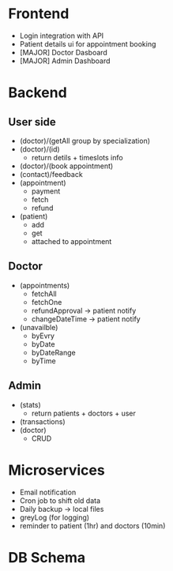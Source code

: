 # Frontend
-   Login integration with API
-   Patient details ui for appointment booking
-   [MAJOR] Doctor Dasboard
-   [MAJOR] Admin Dashboard

# Backend 
## User side
-   (doctor)/(getAll group by specialization)
-   (doctor)/(id)
    - return detils + timeslots info
-   (doctor)/(book appointment)
-   (contact)/feedback
-   (appointment)
    - payment
    - fetch
    - refund
-   (patient)
    - add
    - get
    - attached to appointment

## Doctor
- (appointments)
    - fetchAll
    - fetchOne
    - refundApproval -> patient notify
    - changeDateTime -> patient notify
- (unavailble)
    - byEvry
    - byDate
    - byDateRange
    - byTime

## Admin
- (stats)
    - return patients + doctors + user
- (transactions)
- (doctor)
    - CRUD
    
# Microservices
- Email notification
- Cron job to shift old data
- Daily backup -> local files
- greyLog (for logging)
- reminder to patient (1hr) and doctors (10min)
# DB Schema
